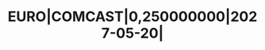 ---
layout: asset
title: EURO|COMCAST|0,250000000|2027-05-20|                        
isin: XS2114852218
---